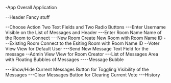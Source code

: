 -App
Overall Application

--Header
Fancy stuff

--Choose Action
Two Text Fields and Two Radio Buttons
---Enter Username
Visible on the List of Messages and Header
---Enter Room Name
Name of the Room to Connect
---New Room
Create New Room with Room Name ID
---Existing Room
Connect to the Esiting Room with Room Name ID
--Voter View
View for Default User
---Send New Message
Text Field for the message
--Admin View
View for Room Creator
---List of Messages
Area with Floating Bubbles of Messages
----Message
Bubble

---Show/Hide Current Messages
Button for Toggling Visibility of the Messages
---Clear Messages
Button for Clearing Current Vote
---History